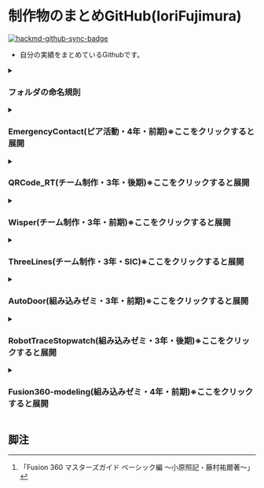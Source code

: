 # 制作物のまとめGitHub(IoriFujimura)

[![hackmd-github-sync-badge](https://hackmd.io/S2YPlCf6Skm6G75rnTZXmA/badge)](https://hackmd.io/S2YPlCf6Skm6G75rnTZXmA)

* 自分の実績をまとめているGithubです。

<details>
<summary>

### フォルダの命名規則
</summary>

* 分類
  - Peer: ピア活動<br>※ピア活動とは後輩の授業にチューターの学生が参加して先生の手が足りない状況を改善するモノ
  - Team: チーム制作
  - Zemi: 組込系ゼミ
* 学年
  - #3: ３年次
  - #4: ４年次
* 時期
  - B4: 前期（4~9月頃）
  - AFT: 後期（10~3月頃）
* 名前
  - _<作品名>: アンダーバーの後に作品名
</details>


<details>
<summary>
 
### EmergencyContact(ピア活動・4年・前期)※ここをクリックすると展開
</summary>
    
* ２年次の学生の開発内容の決まっているチーム制作の「緊急連絡掲示板」の作成です

---

### **指定、決まり**
* 作成物が決まっている
<br>※制作期間は第1フェーズ[4/11～5/19（5週目まで）]のみ、第2フェーズ[5/20～6/30（11週目まで）]は企画→制作が自由
* BacklogやGitなどのタスク管理を行えるようになる
* 2年生は｢ApacheとMySQL｣がインストールされており、ローカルでの実行で使用する
* 最終的に｢用意されているサーバー｣で実装する
* 開発言語は｢PHP｣を想定

### **開発内容**
  - ## **｢緊急時の連絡用掲示板｣**

### **開発理由**
* 社内の緊急用の安否確認のシステムがないことを解決するため

### **補足**
* 設計書、要件定義書、画面遷移図は書かなくても良い
* ログイン、新規登録の機能がある（社員のみが使うが登録画面も作る）
* Excel、テーブルのような全員の一覧（社員名、役職、安否情報など）が見れる画面
* 掲示板となっているが、投稿機能は不要（時間があれば作っても良い）
<br>※ただし、自身の被害状況を報告する投稿機能は必要
* 完成品、作成例はない

### **ピアチューターのやること**
* 学生の困っていることを解決する
* 緊急時の安否確認サイトの作成の手助け
* 完成品がないので今回作成しました。
</details>


<details>
<summary>
 
### QRCode_RT(チーム制作・3年・後期)※ここをクリックすると展開
</summary>

* QRコードを読み取って翻訳するアプリです。
* 文字の読み取りは画像認識(OCR)で行うことが可能になりました。ただ、OCRには文章が斜めや歪んでいるとき、文字が欠損しているときに読み取ることができないという問題がありました。
* そこで、問題に対応できるQRコードに情報をデータとして受け渡すことで解決しようと試みた制作です。<br>

使用例）：
  * 看板や広告にQRコードを添えることで外国の方でも「QRCode_RT」を使用することで書かれた内容を理解できる
  * メニュー表に添えることでお客様が「QRCode_RT」を使用することで、どのようなモノか把握することができる

https://user-images.githubusercontent.com/93113173/163839920-329fb6c4-8458-4163-9eab-7b5bd4e8115f.mp4
</details>


<details>
<summary>
 
### Wisper(チーム制作・3年・前期)※ここをクリックすると展開
</summary>
* チーム制作で開発内容が決まっていたモノです。
* 簡単なSNSアプリです。
    
</details>


<details>
<summary>
 
### ThreeLines(チーム制作・3年・SIC)※ここをクリックすると展開
</summary>

* 夏休み2週間程の期間で行うチーム制作で、「コミュニケーション」をテーマに「４人３目並べ」を制作しました。
* 有名な「〇×ゲーム」を４人で行うイメージです。
    
* <h3>ルール</h3>

  - 勝利条件
    * 合計１０点で勝ち
    * または縦横斜めを1つずつ揃えると勝ち
    
  - 得点
    * 揃ったことのない列のリーチを阻止すると1点
    * 揃っていない列を揃えると3点が追加


</details>


<details>
<summary>
 
### AutoDoor(組み込みゼミ・3年・前期)※ここをクリックすると展開
</summary>

* ゼミの時間に作成した自動ドアの模型です。
* コロナ禍で接触が懸念されます。そこで非接触の仕組みをドアに取り付けることができたら、需要があると考えて制作しました。

 <img src="https://user-images.githubusercontent.com/93113173/164448326-59eb5854-b39d-4f03-9227-58390237daeb.jpg" width="35%">
</details>


<details>
<summary>
 
### RobotTraceStopwatch(組み込みゼミ・3年・後期)※ここをクリックすると展開
</summary>

* ゼミの時間に作成したロボトレースの計測を行うストップウォッチです。

https://user-images.githubusercontent.com/93113173/163949635-5f38c89b-0748-44c6-abf3-5626e1b6e049.mp4
</details>


<details>
<summary>
 
### Fusion360-modeling(組み込みゼミ・4年・前期)※ここをクリックすると展開
</summary>

* Fusion360の機能を用いた3Dモデルの作成を行っています。
* 教科書[^1]で基本的なコマンドや機能について学び、基礎的な知識を身に着けています。
* 学んだことを活かしてロボトレースの本体の修正を行っています。
<br>※本体は前任者がFreeCadでモデリングを行っていたので、Fusion360に合った形に変更しています。

<img src="https://user-images.githubusercontent.com/93113173/164351714-6b62d7c4-60fe-43bc-b9cc-2c84f67e487e.png" width="40%">
<img src="https://user-images.githubusercontent.com/93113173/164351725-d3e2818b-257a-49f9-b981-6e8f7fe5d66b.png" width="50%">
</details>


## 脚注
[^1]:「Fusion 360 マスターズガイド ベーシック編 ～小原照記・藤村祐爾著～」
